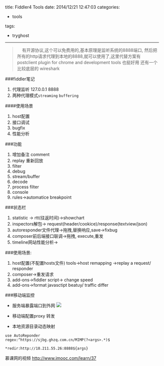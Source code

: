 title: Fiddler4 Tools
date: 2014/12/21 12:47:03
categories:

 - tools 


tags:

- tryghost

---

>&nbsp;&nbsp;&nbsp;&nbsp;有开源协议,这个可以免费用的,基本原理是监听系统的8888端口, 然后把所有的http请求代理到本地的8888,就可以使用了,这里代替方案有  postclient plugin for chrome and development tools 也挺好用 
还有一个比较底层的 wireshark

###fiddler笔记

 1. 代理监听 127.0.0.1 8888  
 2. 两种代理模式```streaming``` ``` buffering ```

####使用场景
1. host配置
2. 接口调试
3. bugfix
4. 性能分析

###功能
 1. 增加备注 comment
 2. replay 重新回放
 3. filter 
 4. debug
 5. stream/buffer
 6. decode
 7. process filter
 8. console
 9. rules->automatice breakpoint

###状态栏
 1. statistic -> rtt(往返时间)->showchart
 2. inspectors解包-> request(header/cookice)/response(textview/json)
 3. autoresponder文件代理->拖拽,替换响应,save->fixbug
 4. composer前后端接口联调->拖拽, execute,重发
 5. timeline网站性能分析->

###使用场景:
 1. host配置(不配置hosts文件)  tools->host remapping ->replay a request/ responder
 2. composer->重发请求
 3. add-ons->fiddler script-> change speed
 4. add-ons->format javasctipt beatuy/ traffic differ
 
###移动端监控
* 服务端暴露端口到外网
![](https://dn-zuoyun.qbox.me/image/b/aa/ba207cba465683ed61c471e72dd18.png)

* 移动端配置proxy 转发
* 本地资源目录动态映射
```language-bash
use AutoReponder
regex:^https://sjbg.ghzq.com.cn/MIMP(?<args>.*)$

*redir:http://10.211.55.26:8888${args}
```
 
慕课网的视频
http://www.imooc.com/learn/37




